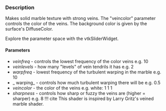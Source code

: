### Description

Makes solid marble texture with strong veins. The "veincolor" parameter controls the color of the veins. The background color is given by the surface's DiffuseColor.

Explore the parameter space with the vtkSliderWidget.

#### Parameters

* _veinfreq_ - controls the lowest frequency of the color veins e.g. 10
* _veinlevels_ - how many "levels" of vein tendrils it has e.g. 2
* _warpfreq_ - lowest frequency of the turbulent warping in the marble e.g. 10
* _ warping_ - controls how much turbulent warping there will be e.g. 0.5
* _veincolor_ - the color of the veins e.g. white: 1 1 1
* _sharpness_ - controls how sharp or fuzzy the veins are (higher = sharper) e.g. 8
!!! cite
    This shader is inspired by Larry Gritz's veined marble shader.
